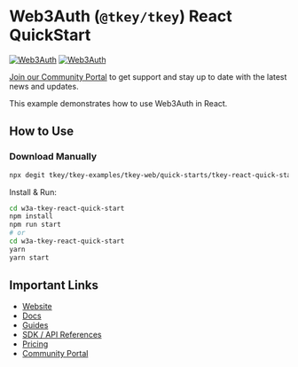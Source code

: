 # Web3Auth (`@tkey/tkey`) React QuickStart

[![Web3Auth](https://img.shields.io/badge/Web3Auth-SDK-blue)](https://web3auth.io/docs/sdk/pnp/web/modal)
[![Web3Auth](https://img.shields.io/badge/Web3Auth-Community-cyan)](https://community.web3auth.io)

[Join our Community Portal](https://community.web3auth.io/) to get support and stay up to date with the latest news and updates.

This example demonstrates how to use Web3Auth in React.

## How to Use

### Download Manually

```bash
npx degit tkey/tkey-examples/tkey-web/quick-starts/tkey-react-quick-start w3a-tkey-react-quick-start
```

Install & Run:

```bash
cd w3a-tkey-react-quick-start
npm install
npm run start
# or
cd w3a-tkey-react-quick-start
yarn
yarn start
```

## Important Links

- [Website](https://web3auth.io)
- [Docs](https://web3auth.io/docs)
- [Guides](https://web3auth.io/docs/guides)
- [SDK / API References](https://web3auth.io/docs/sdk)
- [Pricing](https://web3auth.io/pricing.html)
- [Community Portal](https://community.web3auth.io)
